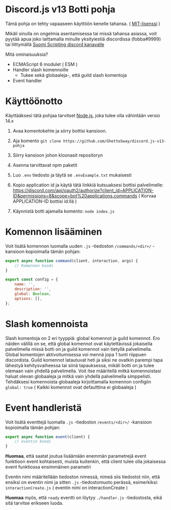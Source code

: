 # Discord.js v13 Botti pohja

Tämä pohja on tehty vapaaseen käyttöön kenelle tahansa. ( [MIT-lisenssi](https://fi.wikipedia.org/wiki/MIT-lisenssi) )

Mikäli sinulla on ongelmia asentamisessa tai missä tahansa asiassa, voit pyytää apua joko laittamalla minulle yksityiestiä discordissa (fobba#9999) tai liittymällä [Suomi Scripting discord kanavalle](https://discord.gg/t34QP4dZzW)

Mitä ominaisuuksia?

- ECMAScript 6 modulet ( ESM )
- Handler slash komennoille
  - Tukee sekä globaaleja-, että guild slash komentoja
- Event handler

#

# Käyttöönotto

Käyttääksesi tätä pohjaa tarvitset [Node.js](https://nodejs.org/en/), joka tulee olla vähintään versio 14.x

1. Avaa komentokehte ja siirry bottisi kansioon.

2. Aja komento `git clone https://github.com/GhettoSway/discord.js-v13-pohja`

3. Siirry kansioon johon kloonasit repositoryn

4. Asenna tarvittavat npm paketit

5. Luo `.env` tiedosto ja täytä se `.envExample.txt` mukaisesti

6. Kopio application id ja käytä tätä linkkiä kutsuaksesi bottisi palvelimelle: https://discord.com/api/oauth2/authorize?client_id=APPLICATION-ID&permissions=8&scope=bot%20applications.commands
   ( Korvaa APPLICATION-ID bottisi id:llä )

7. Käynnistä botti ajamalla komento: `node index.js`

#

# Komennon lisääminen

Voit lisätä komennon luomalla uuden `.js` -tiedoston `/commands/<dir>/` -kansioon kopioimalla tämän pohjan:

```javascript
export async function command(client, interaction, args) {
	// Komennon koodi
}

export const config = {
	name: '',
	description: '',
	global: Boolean,
	options: [],
};
```

#

# Slash komennoista

Slash komentoja on 2 eri tyyppiä: global komennot ja guild komennot. Ero näiden välillä on se, että global komennot ovat käytettävissä jokaisella palvelimella missä botti on ja guild komennot vain tietyllä palvelimella. Global komentojen aktivoitumisessa voi mennä jopa 1 tunti riippuen discordista. Guild komennot latautuvat heti ja siksi ne ovatkin parempi tapa lähestyä kehitysvaiheessa tai siinä tapauksessa, mikäli botti on ja tulee olemaan vain yhdellä palvelimella. Voit itse määritellä mitkä komennoistasi haluat olevan globaaleja ja mitkä vain yhdellä palvelimella simppelisti. Tehdäksesi komennoista globaaleja kirjoittamalla komennon configiin `global: true` ( Kaikki komennot ovat defaulttina ei globaaleja )

#

# Event handleristä

Voit lisätä eventtejä luomalla `.js` -tiedoston `/events/<dir>/` -kansioon kopioimalla tämän pohjan:

```javascript
export async function event(client) {
	// eventin koodi
}
```

**Huomaa**, että saatat joutua lisäämään enemmän parametrejä event funktioon event kohtaisesti, muista kuitenkin, että client tulee olla jokaisessa event funktiossa ensimmäinen parametri

Eventin nimi määritellään tiedoston nimessä, nimeä siis tiedostot niin, että ensiksi on eventin nimi ja sitten `.js` -tiedostomuoto perässä, esimerkiksi: `interactionCreate.js` ( eventin nimi on interactionCreate )

**Huomaa** myös, että `ready` eventti on löytyy `./handler.js` -tiedostosta, eikä sitä tarvitse erikseen luoda.

#
